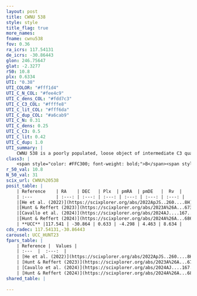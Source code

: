 ```yaml
---
layout: post
title: CWNU 538
style: style
title_flag: true
more_names: 
fname: cwnu538
fov: 0.36
ra_icrs: 117.54131
de_icrs: -30.86443
glon: 246.75647
glat: -2.3277
r50: 10.8
plx: 0.6334
UTI: "0.38"
UTI_COLOR: "#fff1d4"
UTI_C_N_COL: "#fee4c9"
UTI_C_dens_COL: "#fdd7c3"
UTI_C_C3_COL: "#ffffe8"
UTI_C_lit_COL: "#fff6da"
UTI_C_dup_COL: "#a6cab9"
UTI_C_N: 0.31
UTI_C_dens: 0.25
UTI_C_C3: 0.5
UTI_C_lit: 0.42
UTI_C_dup: 1.0
UTI_summary: |
    CWNU 538 is a poorly populated, loose object of intermediate C3 quality. It was recently reported in the literature.
class3: |
    <span style="color: #FFC300; font-weight: bold;">B</span><span style="color: #FFC300; font-weight: bold;">B</span>
r_50_val: 10.8
N_50_val: 31
scix_url: CWNU%20538
posit_table: |
    | Reference    | RA    | DEC   | Plx  | pmRA  | pmDE   |  Rv  |
    | :---         | :---: | :---: | :---: | :---: | :---: | :---: |
    |[He et al. (2022)](https://scixplorer.org/abs/2022ApJS..260....8H) | 117.541 | -30.898 | 0.63 | -4.3 | 4.46 | -- |
    |[Hunt & Reffert (2023)](https://scixplorer.org/abs/2023A%26A...673A.114H) | 117.508 | -30.942 | 0.635 | -4.288 | 4.5 | 22.184 |
    |[Cavallo et al. (2024)](https://scixplorer.org/abs/2024AJ....167...12C) | 117.443 | -30.79 | 0.635 | -- | -- | -- |
    |[Hunt & Reffert (2024)](https://scixplorer.org/abs/2024A%26A...686A..42H) | 117.508 | -30.942 | 0.635 | -4.288 | 4.5 | 22.184 |
    | **UCC** |117.541 | -30.864 | 0.633 | -4.298 | 4.463 | 8.634 | 
cds_radec: 117.54131,-30.86443
carousel: UCC_HUNT23
fpars_table: |
    | Reference |  Values |
    | :---  |  :---:  |
    | [He et al. (2022)](https://scixplorer.org/abs/2022ApJS..260....8H) | `AG=1.45, m-M=11.1, logAge=7.4, Z=0.024` |
    | [Hunt & Reffert (2023)](https://scixplorer.org/abs/2023A%26A...673A.114H) | `AV50=1.344, diffAV50=2.41, MOD50=10.855, logAge50=7.535` |
    | [Cavallo et al. (2024)](https://scixplorer.org/abs/2024AJ....167...12C) | `AV50=1.35, dMod50=10.94, logAge50=7.88, [Fe/H]50=0.14` |
    | [Hunt & Reffert (2024)](https://scixplorer.org/abs/2024A%26A...686A..42H) | `MassJ=140.412` |
shared_table: |
    
---
```

